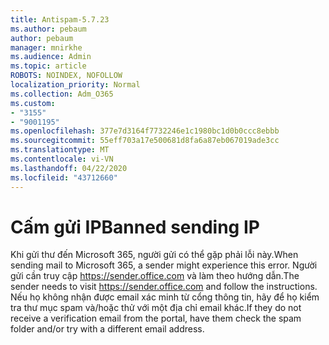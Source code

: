 ```yaml
---
title: Antispam-5.7.23
ms.author: pebaum
author: pebaum
manager: mnirkhe
ms.audience: Admin
ms.topic: article
ROBOTS: NOINDEX, NOFOLLOW
localization_priority: Normal
ms.collection: Adm_O365
ms.custom:
- "3155"
- "9001195"
ms.openlocfilehash: 377e7d3164f7732246e1c1980bc1d0b0ccc8ebbb
ms.sourcegitcommit: 55eff703a17e500681d8fa6a87eb067019ade3cc
ms.translationtype: MT
ms.contentlocale: vi-VN
ms.lasthandoff: 04/22/2020
ms.locfileid: "43712660"
---
```

# <a name="banned-sending-ip"></a><span data-ttu-id="e455a-102">Cấm gửi IP</span><span class="sxs-lookup"><span data-stu-id="e455a-102">Banned sending IP</span></span>

<span data-ttu-id="e455a-103">Khi gửi thư đến Microsoft 365, người gửi có thể gặp phải lỗi này.</span><span class="sxs-lookup"><span data-stu-id="e455a-103">When sending mail to Microsoft 365, a sender might experience this error.</span></span> <span data-ttu-id="e455a-104">Người gửi cần truy cập https://sender.office.com và làm theo hướng dẫn.</span><span class="sxs-lookup"><span data-stu-id="e455a-104">The sender needs to visit https://sender.office.com and follow the instructions.</span></span>  <span data-ttu-id="e455a-105">Nếu họ không nhận được email xác minh từ cổng thông tin, hãy để họ kiểm tra thư mục spam và/hoặc thử với một địa chỉ email khác.</span><span class="sxs-lookup"><span data-stu-id="e455a-105">If they do not receive a verification email from the portal, have them check the spam folder and/or try with a different email address.</span></span>
